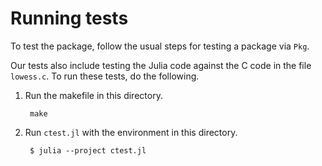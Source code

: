 # Running tests

To test the package, follow the usual steps for testing a package via `Pkg`. 

Our tests also include testing the Julia code against the C code in the file `lowess.c`. To run these tests, do the following. 

1. Run the makefile in this directory. 
    
        make 

2. Run `ctest.jl` with the environment in this directory.

        $ julia --project ctest.jl